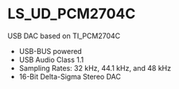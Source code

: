 # LS_UD_PCM2704C

USB DAC based on TI_PCM2704C

+ USB-BUS powered
+ USB Audio Class 1.1
+ Sampling Rates: 32 kHz, 44.1 kHz, and 48 kHz
+ 16-Bit Delta-Sigma Stereo DAC